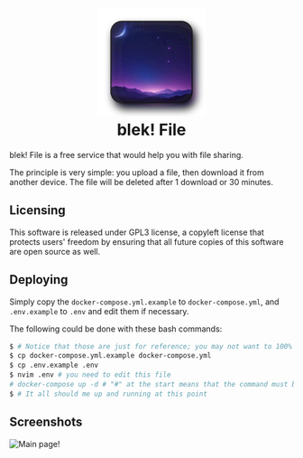 
<h1 align='center'>
    <img src="./filed/static/android-chrome-192x192.png"/>
    <br/>
    blek! File
</h1>

blek! File is a free service that would help you with file sharing.

The principle is very simple: you upload a file, then download it from another device. The file will be deleted after 1 download or 30 minutes.

## Licensing
This software is released under GPL3 license, a copyleft license that protects users' freedom by ensuring that all future copies of this software are open source as well.

## Deploying
Simply copy the `docker-compose.yml.example` to `docker-compose.yml`, and `.env.example` to `.env` and edit them if necessary.

The following could be done with these bash commands:
```bash
$ # Notice that those are just for reference; you may not want to 100% copy them
$ cp docker-compose.yml.example docker-compose.yml
$ cp .env.example .env
$ nvim .env # you need to edit this file
# docker-compose up -d # "#" at the start means that the command must be run as root/sudo
$ # It all should me up and running at this point
```

## Screenshots
![Main page!](https://files.blek.codes/file_ui.webp)